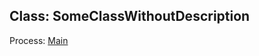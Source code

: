 ## Class: SomeClassWithoutDescription

<!-- this doc is missing a blockquote description -->

Process: [Main](../tutorial/quick-start.md#main-process)
